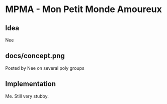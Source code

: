# MPMA - Mon Petit Monde Amoureux

## Idea

Nee

## docs/concept.png

Posted by Nee on several poly groups

## Implementation

Me. Still very stubby.